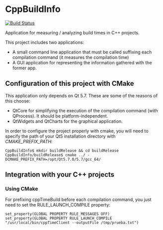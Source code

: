 # CppBuildInfo
[![Build Status](https://travis-ci.org/piponazo/CppBuildInfo.svg?branch=master)](https://travis-ci.org/piponazo/CppBuildInfo)

Application for measuring / analyzing build times in C++ projects.

This project includes two applications:

* A small command line application that must be called suffixing each compilation command (it measures the compilation time)
* A GUI application for representing the information gathered with the former app.

## Configuration of this project with CMake

This application only depends on Qt 5.7. These are some of the reasons of this choose:

* QtCore for simplifying the execution of the compilation command (with QProcess). It should be platform-independent.
* QtWidgets and QtCharts for the graphical application.

In order to configure the project properly with cmake, you will need to specify the path of your Qt5 installation directory with *CMAKE_PREFIX_PATH*:

```text
CppBuildInfo$ mkdir buildRelease && cd buildRelease
CppBuildInfo/buildRelease$ cmake ../ -DCMAKE_PREFIX_PATH=/opt/Qt5.7.0/5.7/gcc_64/
```


## Integration with your C++ projects

### Using CMake

For prefixing cppTimeBuild before each compilation command, you just need to set the RULE_LAUNCH_COMPILE property:

```text
set_property(GLOBAL PROPERTY RULE_MESSAGES OFF)
set_property(GLOBAL PROPERTY RULE_LAUNCH_COMPILE "/usr/local/bin/cppTimeClient --outputFile /tmp/prueba.txt")
```
